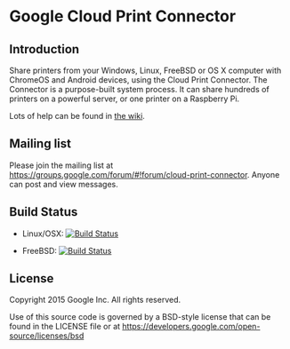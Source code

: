 # Google Cloud Print Connector

## Introduction
Share printers from your Windows, Linux, FreeBSD or OS X computer with ChromeOS and Android devices, using the Cloud Print Connector. The Connector is a purpose-built system process. It can share hundreds of printers on a powerful server, or one printer on a Raspberry Pi.

Lots of help can be found in [the wiki](https://github.com/google/cloud-print-connector/wiki).

## Mailing list
Please join the mailing list at https://groups.google.com/forum/#!forum/cloud-print-connector. Anyone can post and view messages.

## Build Status
* Linux/OSX: [![Build Status](https://travis-ci.org/google/cups-connector.svg?branch=master)](https://travis-ci.org/google/cups-connector)

* FreeBSD: [![Build Status](http://jenkins.mouf.net/job/cups-connector/badge/icon)](http://jenkins.mouf.net/job/cups-connector/)

## License
Copyright 2015 Google Inc. All rights reserved.

Use of this source code is governed by a BSD-style
license that can be found in the LICENSE file or at
https://developers.google.com/open-source/licenses/bsd
